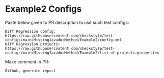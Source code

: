 # Example2 Configs
Paste below given to PR description to use such test configs:
```
Diff Regression config: https://raw.githubusercontent.com/checkstyle/test-configs/main/MissingJavadocMethod/Example2/config.xml
Diff Regression projects: https://raw.githubusercontent.com/checkstyle/test-configs/main/MissingJavadocMethod/Example2/list-of-projects.properties
```
Make comment in PR:
```
Github, generate report
```
